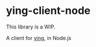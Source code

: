 # ying-client-node
This library is a WIP.

A client for [ying](https://github.com/davidzeng0/ying), in Node.js